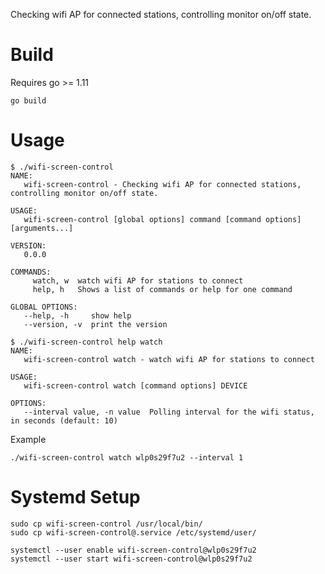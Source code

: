 Checking wifi AP for connected stations, controlling monitor on/off state.

# Build
Requires go >= 1.11

```
go build
```

# Usage
```
$ ./wifi-screen-control
NAME:
   wifi-screen-control - Checking wifi AP for connected stations, controlling monitor on/off state.

USAGE:
   wifi-screen-control [global options] command [command options] [arguments...]

VERSION:
   0.0.0

COMMANDS:
     watch, w  watch wifi AP for stations to connect
     help, h   Shows a list of commands or help for one command

GLOBAL OPTIONS:
   --help, -h     show help
   --version, -v  print the version
```
```
$ ./wifi-screen-control help watch
NAME:
   wifi-screen-control watch - watch wifi AP for stations to connect

USAGE:
   wifi-screen-control watch [command options] DEVICE

OPTIONS:
   --interval value, -n value  Polling interval for the wifi status, in seconds (default: 10)
```

Example
```
./wifi-screen-control watch wlp0s29f7u2 --interval 1
```

# Systemd Setup
```
sudo cp wifi-screen-control /usr/local/bin/
sudo cp wifi-screen-control@.service /etc/systemd/user/

systemctl --user enable wifi-screen-control@wlp0s29f7u2
systemctl --user start wifi-screen-control@wlp0s29f7u2
```
